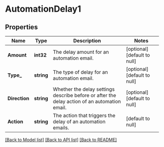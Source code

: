 # AutomationDelay1

## Properties
Name | Type | Description | Notes
------------ | ------------- | ------------- | -------------
**Amount** | **int32** | The delay amount for an automation email. | [optional] [default to null]
**Type_** | **string** | The type of delay for an automation email. | [optional] [default to null]
**Direction** | **string** | Whether the delay settings describe before or after the delay action of an automation email. | [optional] [default to null]
**Action** | **string** | The action that triggers the delay of an automation emails. | [default to null]

[[Back to Model list]](../README.md#documentation-for-models) [[Back to API list]](../README.md#documentation-for-api-endpoints) [[Back to README]](../README.md)


